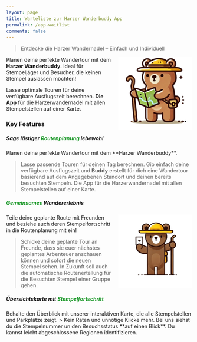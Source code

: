 ```yaml
---
layout: page
title: Warteliste zur Harzer Wanderbuddy App
permalink: /app-waitlist
comments: false
---
```


> Entdecke die Harzer Wandernadel – Einfach und Individuell

<div style="float: right; margin-left: 20px;">
  <img src="/assets/images/BuddyWithMapNoBG.png" alt="Buddy mit Karte" title="Buddy mit Karte" width="200">
</div>

Planen deine perfekte Wandertour mit dem **Harzer Wanderbuddy**. Ideal für Stempeljäger und Besucher, die keinen Stempel auslassen möchten!

Lasse optimale Touren für deine verfügbare Ausflugszeit berechnen.
**Die App** für die Harzerwandernadel mit allen Stempelstellen auf einer Karte.


### Key Features

<h5>Sage lästiger <span style="color: #189726;">Routenplanung</span> lebewohl</h5>
Planen deine perfekte Wandertour mit dem **Harzer Wanderbuddy**. 

> Lasse passende Touren für deinen Tag berechnen. Gib einfach deine verfügbare Ausflugszeit und **Buddy** erstellt für dich eine Wandertour basierend auf dem Angegebenen Standort und deinen bereits besuchten Stempeln.
Die App für die Harzerwandernadel mit allen Stempelstellen auf einer Karte.


<h5><span style="color: #189726;">Gemeinsames</span> Wandererlebnis</h5>
<div style="float: right; margin-left: 20px;">
  <img src="/assets/images/BuddyHoldingLetterNoBG.png" alt="Buddy mit Karte" title="Buddy mit Karte" width="200">
</div>

Teile deine geplante Route mit Freunden und beziehe auch deren Stempelfortschritt in die Routenplanung mit ein!

> Schicke deine geplante Tour an Freunde, dass sie euer nächstes geplantes Arbenteuer anschauen können und sofort die neuen Stempel sehen. In Zukunft soll auch die automatische Routenertellung für die Besuchten Stempel einer Gruppe gehen. 

<h5>Übersichtskarte mit <span style="color: #189726;">Stempelfortschritt</span></h5>
Behalte den Überblick mit unserer interaktiven Karte, die alle Stempelstellen und Parkplätze zeigt.
> Kein Raten und unnötige Klicke mehr. Bei uns siehst du die Stempelnummer un den Besuchsstatus **auf einen Blick**. Du kannst leicht abgeschlossene Regionen identifizieren.

<iframe data-tally-src="https://tally.so/embed/wbYe7Z?alignLeft=1&hideTitle=1&transparentBackground=1&dynamicHeight=1" loading="lazy" width="100%" height="318" frameborder="0" marginheight="0" marginwidth="0" title="Entdecke die Harzer Wandernadel - Simple"></iframe>
<script>var d=document,w="https://tally.so/widgets/embed.js",v=function(){"undefined"!=typeof Tally?Tally.loadEmbeds():d.querySelectorAll("iframe[data-tally-src]:not([src])").forEach((function(e){e.src=e.dataset.tallySrc}))};if("undefined"!=typeof Tally)v();else if(d.querySelector('script[src="'+w+'"]')==null){var s=d.createElement("script");s.src=w,s.onload=v,s.onerror=v,d.body.appendChild(s);}</script>
